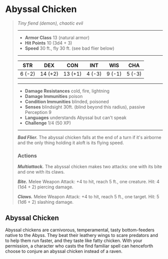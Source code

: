 # Abyssal Chicken
>*Tiny fiend (demon), chaotic evil*
>___
>- **Armor Class** 13 (natural armor)
>- **Hit Points** 10 (3d4 + 3)
>- **Speed** 30 ft., fly 30 ft. (see bad flier below)
>___
>|STR|DEX|CON|INT|WIS|CHA|
>|:---:|:---:|:---:|:---:|:---:|:---:|
>|6 (-2)|14 (+2)|13 (+1)|4 (-3)|9 (-1)|5 (-3)|
>___
>- **Damage Resistances** cold, fire, lightning
>- **Damage Immunities** poison
>- **Condition Immunities** blinded, poisoned
>- **Senses** blindsight 30ft. (blind beyond this radius), passive Perception 9
>- **Languages** understands Abyssal but can't speak
>- **Challenge** 1/4 (50 XP)
>___
>***Bad Flier.*** The abyssal chicken falls at the end of a turn if it's airborne and the only thing holding it aloft is its flying speed.  
>
>### Actions
>***Multiattack.*** The abyssal chicken makes two attacks: one with its bite and one with its claws.  
>
>***Bite.*** Melee Weapon Attack: +4 to hit, reach 5 ft., one creature. Hit: 4 (1d4 + 2) piercing damage.  
>
>***Claws.*** Melee Weapon Attack: +4 to hit, reach 5 ft., one target. Hit: 5 (1d6 + 2) slashing damage.
## Abyssal Chicken
Abyssal chickens are carnivorous, temperamental, tasty bottom-feeders native to the Abyss. They beat their leathery wings to scare predators and to help them run faster, and they taste like fatty chicken.
With your permission, a character who casts the find familiar spell can henceforth choose to conjure an abyssal chicken instead of a raven.